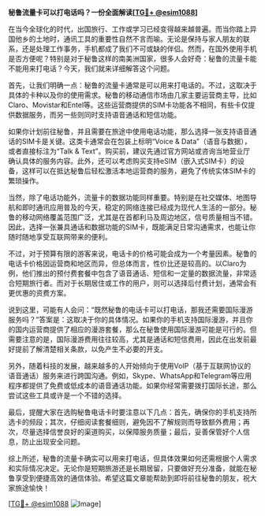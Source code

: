 **秘鲁流量卡可以打电话吗？一份全面解读[[TG💪+ @esim1088](https://t.me/s/esim1088)]**

在当今全球化的时代，出国旅行、工作或学习已经变得越来越普遍。而当你踏上异国他乡的土地时，通讯工具的重要性自然不言而喻。无论是保持与家人朋友的联系，还是处理工作事务，手机都成了我们不可或缺的伴侣。然而，在国外使用手机是否方便呢？特别是对于秘鲁这样的南美洲国家，很多人会好奇：秘鲁的流量卡能不能用来打电话？今天，我们就来详细解答这个问题。

首先，让我们明确一点：秘鲁的流量卡通常是可以用来打电话的。不过，这取决于具体的卡种以及你的使用需求。秘鲁的移动通信市场由几家主要运营商主导，比如Claro、Movistar和Entel等。这些运营商提供的SIM卡功能各不相同，有些卡仅提供数据服务，而另一些则同时支持语音通话和短信功能。

如果你计划前往秘鲁，并且需要在旅途中使用电话功能，那么选择一张支持语音通话的SIM卡是关键。这类卡通常会在包装上标明“Voice & Data”（语音与数据），或者直接标注为“Talk & Text”。购买前，建议先通过官方网站或咨询当地营业厅确认具体的服务内容。此外，还可以考虑购买支持eSIM（嵌入式SIM卡）的设备，这样可以在抵达秘鲁后轻松激活本地运营商的服务，避免了传统实体SIM卡的繁琐操作。

当然，除了电话功能外，流量卡的数据功能同样重要。特别是在社交媒体、地图导航和即时通讯应用普及的今天，稳定的网络连接已经成为现代人生活的一部分。秘鲁的移动网络覆盖范围广泛，尤其是在首都利马及周边地区，信号质量相当不错。因此，选择一张兼具通话和数据功能的SIM卡，既能满足日常沟通需求，也能让你随时随地享受互联网带来的便利。

不过，对于预算有限的游客来说，电话卡的价格可能会成为一个考量因素。秘鲁的电话卡价格因运营商和地区而异，但总体而言，性价比还是较高的。以Claro为例，他们推出的预付费套餐中包含了语音通话、短信和一定量的数据流量，非常适合短期旅行者。而对于长期居住或工作的用户，则可以选择后付费计划，通常会有更优惠的资费方案。

说到这里，可能有人会问：“既然秘鲁的电话卡可以打电话，那我还需要国际漫游服务吗？”答案是：这取决于你的具体情况。如果你的手机支持国际漫游，并且你的国内运营商提供了相应的漫游套餐，那么在秘鲁使用国际漫游可能是可行的。但需要注意的是，国际漫游费用往往较高，尤其是通话和短信费用，因此在出发前最好提前了解清楚相关条款，以免产生不必要的开支。

另外，随着科技的发展，越来越多的人开始倾向于使用VoIP（基于互联网协议的语音通话）服务来进行跨国沟通。例如，Skype、WhatsApp和Telegram等应用程序都提供了免费或低成本的语音通话功能。如果你经常需要拨打国际长途，那么尝试这些工具或许是一个不错的选择。

最后，提醒大家在选购秘鲁电话卡时要注意以下几点：首先，确保你的手机支持所选卡的频段；其次，仔细阅读套餐细则，避免因不了解规则而导致额外费用；再次，尽量选择信誉良好的渠道购买，以保障服务质量；最后，妥善保管好个人信息，防止出现安全问题。

综上所述，秘鲁的流量卡确实可以用来打电话，但具体效果如何还需根据个人需求和实际情况决定。无论你是短期旅游还是长期居留，只要做好充分准备，就能在秘鲁享受到便捷高效的通信体验。希望这篇文章能帮助到即将前往秘鲁的朋友，祝大家旅途愉快！

[[TG💪+ @esim1088](https://t.me/s/esim1088) ![Image](https://i.postimg.cc/4NQfJmqS/Snipaste-2025-05-13-00-14-12.png)]